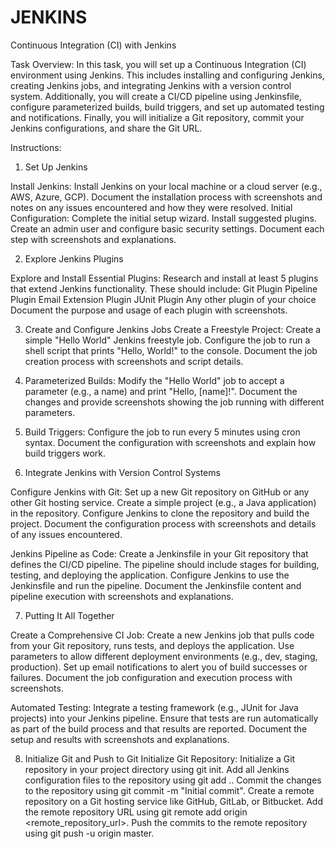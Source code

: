 # JENKINS

Continuous Integration (CI) with Jenkins

Task Overview:
In this task, you will set up a Continuous Integration (CI) environment using Jenkins. This includes installing and configuring Jenkins, creating Jenkins jobs, and integrating Jenkins with a version control system. Additionally, you will create a CI/CD pipeline using Jenkinsfile, configure parameterized builds, build triggers, and set up automated testing and notifications. Finally, you will initialize a Git repository, commit your Jenkins configurations, and share the Git URL.

Instructions:

1. Set Up Jenkins

Install Jenkins:
Install Jenkins on your local machine or a cloud server (e.g., AWS, Azure, GCP).
Document the installation process with screenshots and notes on any issues encountered and how they were resolved.
Initial Configuration:
Complete the initial setup wizard.
Install suggested plugins.
Create an admin user and configure basic security settings.
Document each step with screenshots and explanations.

2. Explore Jenkins Plugins
   
Explore and Install Essential Plugins:
Research and install at least 5 plugins that extend Jenkins functionality.
These should include:
Git Plugin
Pipeline Plugin
Email Extension Plugin
JUnit Plugin
Any other plugin of your choice
Document the purpose and usage of each plugin with screenshots.

3. Create and Configure Jenkins Jobs
Create a Freestyle Project:
Create a simple "Hello World" Jenkins freestyle job.
Configure the job to run a shell script that prints "Hello, World!" to the console.
Document the job creation process with screenshots and script details.

4. Parameterized Builds:
Modify the "Hello World" job to accept a parameter (e.g., a name) and print "Hello, [name]!".
Document the changes and provide screenshots showing the job running with different parameters.

5. Build Triggers:
Configure the job to run every 5 minutes using cron syntax.
Document the configuration with screenshots and explain how build triggers work.

6. Integrate Jenkins with Version Control Systems

Configure Jenkins with Git:
Set up a new Git repository on GitHub or any other Git hosting service.
Create a simple project (e.g., a Java application) in the repository.
Configure Jenkins to clone the repository and build the project.
Document the configuration process with screenshots and details of any issues encountered.

Jenkins Pipeline as Code:
Create a Jenkinsfile in your Git repository that defines the CI/CD pipeline.
The pipeline should include stages for building, testing, and deploying the application.
Configure Jenkins to use the Jenkinsfile and run the pipeline.
Document the Jenkinsfile content and pipeline execution with screenshots and explanations.

7. Putting It All Together

Create a Comprehensive CI Job:
Create a new Jenkins job that pulls code from your Git repository, runs tests, and deploys the application.
Use parameters to allow different deployment environments (e.g., dev, staging, production).
Set up email notifications to alert you of build successes or failures.
Document the job configuration and execution process with screenshots.

Automated Testing:
Integrate a testing framework (e.g., JUnit for Java projects) into your Jenkins pipeline.
Ensure that tests are run automatically as part of the build process and that results are reported.
Document the setup and results with screenshots and explanations.

8. Initialize Git and Push to Git
Initialize Git Repository:
Initialize a Git repository in your project directory using git init.
Add all Jenkins configuration files to the repository using git add ..
Commit the changes to the repository using git commit -m "Initial commit".
Create a remote repository on a Git hosting service like GitHub, GitLab, or Bitbucket.
Add the remote repository URL using git remote add origin <remote_repository_url>.
Push the commits to the remote repository using git push -u origin master.

